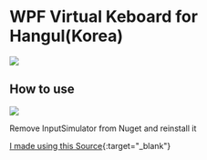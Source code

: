 # WPF Virtual Keboard for Hangul(Korea)

![](https://user-images.githubusercontent.com/24456683/73907408-838f2e00-48e9-11ea-8bbd-4ef278c765d6.gif)



## How to use

![](https://user-images.githubusercontent.com/24456683/73907405-81c56a80-48e9-11ea-8dff-65547fe6a1f3.PNG)

Remove InputSimulator from Nuget and reinstall it

[I made using this Source](https://github.com/daeyeol/wpf-virtual-keyboard){:target="_blank"}
